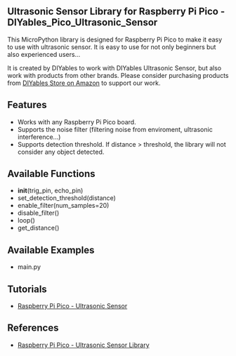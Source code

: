 ## Ultrasonic Sensor Library for Raspberry Pi Pico - DIYables_Pico_Ultrasonic_Sensor
This MicroPython library is designed for Raspberry Pi Pico to make it easy to use with ultrasonic sensor. It is easy to use for not only beginners but also experienced users... 

It is created by DIYables to work with DIYables Ultrasonic Sensor, but also work with products from other brands. Please consider purchasing products from [DIYables Store on Amazon](https://www.amazon.com/dp/B0BDFLPZ2R) to support our work.



Features
----------------------------
* Works with any Raspberry Pi Pico board.
* Supports the noise filter  (filtering noise from enviroment, ultrasonic interference...)
* Supports detection threshold. If distance > threshold, the library will not consider any object detected.


Available Functions
----------------------------
* __init__(trig_pin, echo_pin)
* set_detection_threshold(distance)
* enable_filter(num_samples=20)
* disable_filter()
* loop()
* get_distance()


Available Examples
----------------------------
* main.py



Tutorials
----------------------------
* [Raspberry Pi Pico - Ultrasonic Sensor](https://newbiely.com/tutorials/raspberry-pico/raspberry-pi-pico-ultrasonic-sensor)



References
----------------------------
* [Raspberry Pi Pico - Ultrasonic Sensor Library](https://newbiely.com/tutorials/raspberry-pico/raspberry-pi-pico-ultrasonic-sensor-library)
